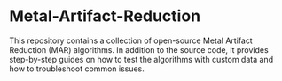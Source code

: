 # Metal-Artifact-Reduction
This repository contains a collection of open-source Metal Artifact Reduction (MAR) algorithms. In addition to the source code, it provides step-by-step guides on how to test the algorithms with custom data and how to troubleshoot common issues.
